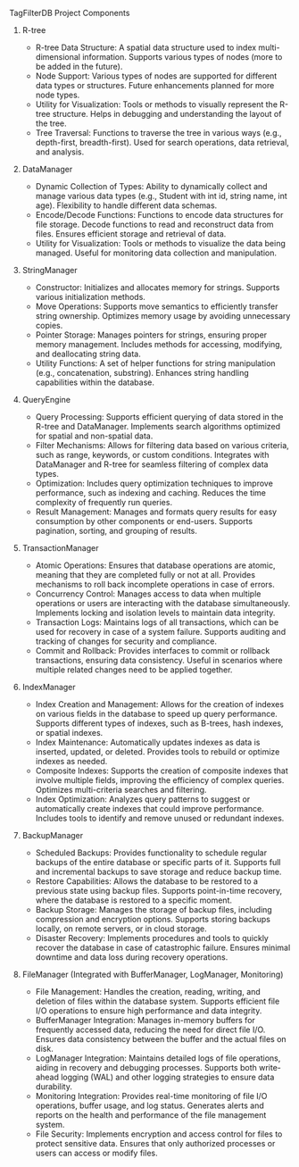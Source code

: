 TagFilterDB Project Components

1. R-tree
   - R-tree Data Structure:
     A spatial data structure used to index multi-dimensional information.
     Supports various types of nodes (more to be added in the future).
   - Node Support:
     Various types of nodes are supported for different data types or structures.
     Future enhancements planned for more node types.
   - Utility for Visualization:
     Tools or methods to visually represent the R-tree structure.
     Helps in debugging and understanding the layout of the tree.
   - Tree Traversal:
     Functions to traverse the tree in various ways (e.g., depth-first, breadth-first).
     Used for search operations, data retrieval, and analysis.
2. DataManager
   - Dynamic Collection of Types:
     Ability to dynamically collect and manage various data types (e.g., Student with int id, string name, int age).
     Flexibility to handle different data schemas.
   - Encode/Decode Functions:
     Functions to encode data structures for file storage.
     Decode functions to read and reconstruct data from files.
     Ensures efficient storage and retrieval of data.
   - Utility for Visualization:
     Tools or methods to visualize the data being managed.
     Useful for monitoring data collection and manipulation.
3. StringManager
   - Constructor:
     Initializes and allocates memory for strings.
     Supports various initialization methods.
   - Move Operations:
     Supports move semantics to efficiently transfer string ownership.
     Optimizes memory usage by avoiding unnecessary copies.
   - Pointer Storage:
     Manages pointers for strings, ensuring proper memory management.
     Includes methods for accessing, modifying, and deallocating string data.
   - Utility Functions:
     A set of helper functions for string manipulation (e.g., concatenation, substring).
     Enhances string handling capabilities within the database.
4. QueryEngine
   - Query Processing:
     Supports efficient querying of data stored in the R-tree and DataManager.
     Implements search algorithms optimized for spatial and non-spatial data.
   - Filter Mechanisms:
     Allows for filtering data based on various criteria, such as range, keywords, or custom conditions.
     Integrates with DataManager and R-tree for seamless filtering of complex data types.
   - Optimization:
     Includes query optimization techniques to improve performance, such as indexing and caching.
     Reduces the time complexity of frequently run queries.
   - Result Management:
     Manages and formats query results for easy consumption by other components or end-users.
     Supports pagination, sorting, and grouping of results.
5. TransactionManager
   - Atomic Operations:
     Ensures that database operations are atomic, meaning that they are completed fully or not at all.
     Provides mechanisms to roll back incomplete operations in case of errors.
   - Concurrency Control:
     Manages access to data when multiple operations or users are interacting with the database simultaneously.
     Implements locking and isolation levels to maintain data integrity.
   - Transaction Logs:
     Maintains logs of all transactions, which can be used for recovery in case of a system failure.
     Supports auditing and tracking of changes for security and compliance.
   - Commit and Rollback:
     Provides interfaces to commit or rollback transactions, ensuring data consistency.
     Useful in scenarios where multiple related changes need to be applied together.
6. IndexManager
   - Index Creation and Management:
     Allows for the creation of indexes on various fields in the database to speed up query performance.
     Supports different types of indexes, such as B-trees, hash indexes, or spatial indexes.
   - Index Maintenance:
     Automatically updates indexes as data is inserted, updated, or deleted.
     Provides tools to rebuild or optimize indexes as needed.
   - Composite Indexes:
     Supports the creation of composite indexes that involve multiple fields, improving the efficiency of complex queries.
     Optimizes multi-criteria searches and filtering.
   - Index Optimization:
     Analyzes query patterns to suggest or automatically create indexes that could improve performance.
     Includes tools to identify and remove unused or redundant indexes.
7. BackupManager

   - Scheduled Backups:
     Provides functionality to schedule regular backups of the entire database or specific parts of it.
     Supports full and incremental backups to save storage and reduce backup time.
   - Restore Capabilities:
     Allows the database to be restored to a previous state using backup files.
     Supports point-in-time recovery, where the database is restored to a specific moment.
   - Backup Storage:
     Manages the storage of backup files, including compression and encryption options.
     Supports storing backups locally, on remote servers, or in cloud storage.
   - Disaster Recovery:
     Implements procedures and tools to quickly recover the database in case of catastrophic failure.
     Ensures minimal downtime and data loss during recovery operations.

8. FileManager (Integrated with BufferManager, LogManager, Monitoring)
   - File Management:
     Handles the creation, reading, writing, and deletion of files within the database system.
     Supports efficient file I/O operations to ensure high performance and data integrity.
   - BufferManager Integration:
     Manages in-memory buffers for frequently accessed data, reducing the need for direct file I/O.
     Ensures data consistency between the buffer and the actual files on disk.
   - LogManager Integration:
     Maintains detailed logs of file operations, aiding in recovery and debugging processes.
     Supports both write-ahead logging (WAL) and other logging strategies to ensure data durability.
   - Monitoring Integration:
     Provides real-time monitoring of file I/O operations, buffer usage, and log status.
     Generates alerts and reports on the health and performance of the file management system.
   - File Security:
     Implements encryption and access control for files to protect sensitive data.
     Ensures that only authorized processes or users can access or modify files.
